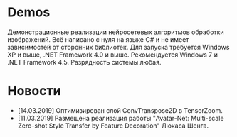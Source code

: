 # Demos
Демонстрационные реализации нейросетевых алгоритмов обработки изображений. Всё написано с нуля на языке C# и не имеет зависимостей от сторонних библиотек. Для запуска требуется Windows XP и выше, .NET Framework 4.0 и выше. Рекомендуется Windows 7 и .NET Framework 4.5. Разрядность системы любая.

# Новости

* [14.03.2019] Оптимизирован слой ConvTranspose2D в TensorZoom.
* [11.03.2019] Размещена реализация работы "Avatar-Net: Multi-scale Zero-shot Style Transfer by Feature Decoration" Люкаса Шенга.
